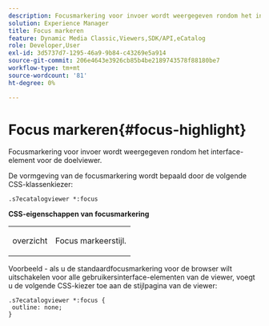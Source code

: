 ```yaml
---
description: Focusmarkering voor invoer wordt weergegeven rondom het interface-element voor de doelviewer.
solution: Experience Manager
title: Focus markeren
feature: Dynamic Media Classic,Viewers,SDK/API,eCatalog
role: Developer,User
exl-id: 3d5737d7-1295-46a9-9b84-c43269e5a914
source-git-commit: 206e4643e3926cb85b4be2189743578f88180be7
workflow-type: tm+mt
source-wordcount: '81'
ht-degree: 0%

---
```


# Focus markeren{#focus-highlight}

Focusmarkering voor invoer wordt weergegeven rondom het interface-element voor de doelviewer.

<!--<a id="section_E8B3D0BF9FF548F188F717D6EA65EC32"></a>-->

De vormgeving van de focusmarkering wordt bepaald door de volgende CSS-klassenkiezer:

```
.s7ecatalogviewer *:focus
```

**CSS-eigenschappen van focusmarkering**

<table id="table_C48C56E696304C9BAFEE71BA9EA9A174"> 
 <tbody> 
  <tr> 
   <td colname="col1"> <p> <span class="codeph"> overzicht  </span> </p> </td> 
   <td colname="col2"> <p> Focus markeerstijl. </p> </td> 
  </tr> 
 </tbody> 
</table>

Voorbeeld - als u de standaardfocusmarkering voor de browser wilt uitschakelen voor alle gebruikersinterface-elementen van de viewer, voegt u de volgende CSS-kiezer toe aan de stijlpagina van de viewer:

```
.s7ecatalogviewer *:focus { 
 outline: none; 
}
```
